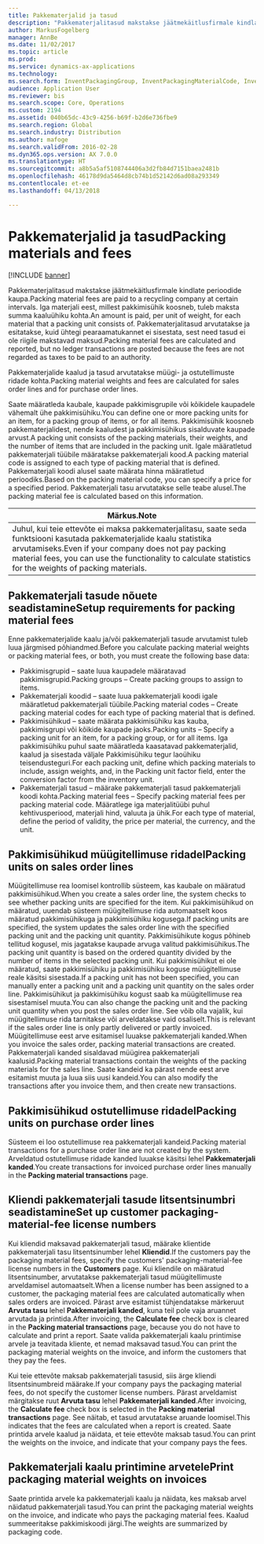 ```yaml
---
title: Pakkematerjalid ja tasud
description: "Pakkematerjalitasud makstakse jäätmekäitlusfirmale kindlate perioodide kaupa. Iga materjali eest, millest pakkimisühik koosneb, tuleb maksta summa kaaluühiku kohta. Pakkematerjalitasud arvutatakse ja esitatakse, kuid ühtegi pearaamatukannet ei sisestata, sest need tasud ei ole riigile makstavad maksud."
author: MarkusFogelberg
manager: AnnBe
ms.date: 11/02/2017
ms.topic: article
ms.prod: 
ms.service: dynamics-ax-applications
ms.technology: 
ms.search.form: InventPackagingGroup, InventPackagingMaterialCode, InventPackagingMaterialFee, InventPackagingMaterialTrans, InventPackagingMaterialTransPurch, InventPackagingUnit
audience: Application User
ms.reviewer: bis
ms.search.scope: Core, Operations
ms.custom: 2194
ms.assetid: 040b65dc-43c9-4256-b69f-b2d6e736fbe9
ms.search.region: Global
ms.search.industry: Distribution
ms.author: mafoge
ms.search.validFrom: 2016-02-28
ms.dyn365.ops.version: AX 7.0.0
ms.translationtype: HT
ms.sourcegitcommit: a8b5a5af5108744406a3d2fb84d7151baea2481b
ms.openlocfilehash: 46178d9da5464d8cb74b1d52142d6ad08a293349
ms.contentlocale: et-ee
ms.lasthandoff: 04/13/2018

---
```


# <a name="packing-materials-and-fees"></a><span data-ttu-id="43ffb-105">Pakkematerjalid ja tasud</span><span class="sxs-lookup"><span data-stu-id="43ffb-105">Packing materials and fees</span></span>

[!INCLUDE [banner](../includes/banner.md)]

<span data-ttu-id="43ffb-106">Pakkematerjalitasud makstakse jäätmekäitlusfirmale kindlate perioodide kaupa.</span><span class="sxs-lookup"><span data-stu-id="43ffb-106">Packing material fees are paid to a recycling company at certain intervals.</span></span> <span data-ttu-id="43ffb-107">Iga materjali eest, millest pakkimisühik koosneb, tuleb maksta summa kaaluühiku kohta.</span><span class="sxs-lookup"><span data-stu-id="43ffb-107">An amount is paid, per unit of weight, for each material that a packing unit consists of.</span></span> <span data-ttu-id="43ffb-108">Pakkematerjalitasud arvutatakse ja esitatakse, kuid ühtegi pearaamatukannet ei sisestata, sest need tasud ei ole riigile makstavad maksud.</span><span class="sxs-lookup"><span data-stu-id="43ffb-108">Packing material fees are calculated and reported, but no ledger transactions are posted because the fees are not regarded as taxes to be paid to an authority.</span></span>

<span data-ttu-id="43ffb-109">Pakkematerjalide kaalud ja tasud arvutatakse müügi- ja ostutellimuste ridade kohta.</span><span class="sxs-lookup"><span data-stu-id="43ffb-109">Packing material weights and fees are calculated for sales order lines and for purchase order lines.</span></span>

<span data-ttu-id="43ffb-110">Saate määratleda kaubale, kaupade pakkimisgrupile või kõikidele kaupadele vähemalt ühe pakkimisühiku.</span><span class="sxs-lookup"><span data-stu-id="43ffb-110">You can define one or more packing units for an item, for a packing group of items, or for all items.</span></span> <span data-ttu-id="43ffb-111">Pakkimisühik koosneb pakkematerjalidest, nende kaaludest ja pakkimisühikus sisalduvate kaupade arvust.</span><span class="sxs-lookup"><span data-stu-id="43ffb-111">A packing unit consists of the packing materials, their weights, and the number of items that are included in the packing unit.</span></span> <span data-ttu-id="43ffb-112">Igale määratletud pakkematerjali tüübile määratakse pakkematerjali kood.</span><span class="sxs-lookup"><span data-stu-id="43ffb-112">A packing material code is assigned to each type of packing material that is defined.</span></span> <span data-ttu-id="43ffb-113">Pakkematerjali koodi alusel saate määrata hinna määratletud perioodiks.</span><span class="sxs-lookup"><span data-stu-id="43ffb-113">Based on the packing material code, you can specify a price for a specified period.</span></span> <span data-ttu-id="43ffb-114">Pakkematerjali tasu arvutatakse selle teabe alusel.</span><span class="sxs-lookup"><span data-stu-id="43ffb-114">The packing material fee is calculated based on this information.</span></span>

| <span data-ttu-id="43ffb-115">**Märkus.**</span><span class="sxs-lookup"><span data-stu-id="43ffb-115">**Note**</span></span>                                                                                                                                             |
|------------------------------------------------------------------------------------------------------------------------------------------------------|
| <span data-ttu-id="43ffb-116">Juhul, kui teie ettevõte ei maksa pakkematerjalitasu, saate seda funktsiooni kasutada pakkematerjalide kaalu statistika arvutamiseks.</span><span class="sxs-lookup"><span data-stu-id="43ffb-116">Even if your company does not pay packing material fees, you can use the functionality to calculate statistics for the weights of packing materials.</span></span> |

## <a name="setup-requirements-for-packing-material-fees"></a><span data-ttu-id="43ffb-117">Pakkematerjali tasude nõuete seadistamine</span><span class="sxs-lookup"><span data-stu-id="43ffb-117">Setup requirements for packing material fees</span></span>
<span data-ttu-id="43ffb-118">Enne pakkematerjalide kaalu ja/või pakkematerjali tasude arvutamist tuleb luua järgmised põhiandmed.</span><span class="sxs-lookup"><span data-stu-id="43ffb-118">Before you calculate packing material weights or packing material fees, or both, you must create the following base data:</span></span>

-   <span data-ttu-id="43ffb-119">Pakkimisgrupid – saate luua kaupadele määratavad pakkimisgrupid.</span><span class="sxs-lookup"><span data-stu-id="43ffb-119">Packing groups – Create packing groups to assign to items.</span></span>
-   <span data-ttu-id="43ffb-120">Pakkematerjali koodid – saate luua pakkematerjali koodi igale määratletud pakkematerjali tüübile.</span><span class="sxs-lookup"><span data-stu-id="43ffb-120">Packing material codes – Create packing material codes for each type of packing material that is defined.</span></span>
-   <span data-ttu-id="43ffb-121">Pakkimisühikud – saate määrata pakkimisühiku kas kauba, pakkimisgrupi või kõikide kaupade jaoks.</span><span class="sxs-lookup"><span data-stu-id="43ffb-121">Packing units – Specify a packing unit for an item, for a packing group, or for all items.</span></span> <span data-ttu-id="43ffb-122">Iga pakkimisühiku puhul saate määratleda kaasatavad pakkematerjalid, kaalud ja sisestada väljale Pakkimisühiku tegur laoühiku teisendusteguri.</span><span class="sxs-lookup"><span data-stu-id="43ffb-122">For each packing unit, define which packing materials to include, assign weights, and, in the Packing unit factor field, enter the conversion factor from the inventory unit.</span></span>
-   <span data-ttu-id="43ffb-123">Pakkematerjali tasud – määrake pakkematerjali tasud pakkematerjali koodi kohta.</span><span class="sxs-lookup"><span data-stu-id="43ffb-123">Packing material fees – Specify packing material fees per packing material code.</span></span> <span data-ttu-id="43ffb-124">Määratlege iga materjalitüübi puhul kehtivusperiood, materjali hind, valuuta ja ühik.</span><span class="sxs-lookup"><span data-stu-id="43ffb-124">For each type of material, define the period of validity, the price per material, the currency, and the unit.</span></span>

## <a name="packing-units-on-sales-order-lines"></a><span data-ttu-id="43ffb-125">Pakkimisühikud müügitellimuse ridadel</span><span class="sxs-lookup"><span data-stu-id="43ffb-125">Packing units on sales order lines</span></span>
<span data-ttu-id="43ffb-126">Müügitellimuse rea loomisel kontrollib süsteem, kas kaubale on määratud pakkimisühikud.</span><span class="sxs-lookup"><span data-stu-id="43ffb-126">When you create a sales order line, the system checks to see whether packing units are specified for the item.</span></span> <span data-ttu-id="43ffb-127">Kui pakkimisühikud on määratud, uuendab süsteem müügitellimuse rida automaatselt koos määratud pakkimisühikuga ja pakkimisühiku kogusega.</span><span class="sxs-lookup"><span data-stu-id="43ffb-127">If packing units are specified, the system updates the sales order line with the specified packing unit and the packing unit quantity.</span></span> <span data-ttu-id="43ffb-128">Pakkimisühikute kogus põhineb tellitud kogusel, mis jagatakse kaupade arvuga valitud pakkimisühikus.</span><span class="sxs-lookup"><span data-stu-id="43ffb-128">The packing unit quantity is based on the ordered quantity divided by the number of items in the selected packing unit.</span></span> <span data-ttu-id="43ffb-129">Kui pakkimisühikut ei ole määratud, saate pakkimisühiku ja pakkimisühiku koguse müügitellimuse reale käsitsi sisestada.</span><span class="sxs-lookup"><span data-stu-id="43ffb-129">If a packing unit has not been specified, you can manually enter a packing unit and a packing unit quantity on the sales order line.</span></span> <span data-ttu-id="43ffb-130">Pakkimisühikut ja pakkimisühiku kogust saab ka müügitellimuse rea sisestamisel muuta.</span><span class="sxs-lookup"><span data-stu-id="43ffb-130">You can also change the packing unit and the packing unit quantity when you post the sales order line.</span></span> <span data-ttu-id="43ffb-131">See võib olla vajalik, kui müügitellimuse rida tarnitakse või arveldatakse vaid osaliselt.</span><span class="sxs-lookup"><span data-stu-id="43ffb-131">This is relevant if the sales order line is only partly delivered or partly invoiced.</span></span> <span data-ttu-id="43ffb-132">Müügitellimuse eest arve esitamisel luuakse pakkematerjali kanded.</span><span class="sxs-lookup"><span data-stu-id="43ffb-132">When you invoice the sales order, packing material transactions are created.</span></span> <span data-ttu-id="43ffb-133">Pakkematerjali kanded sisaldavad müügirea pakkematerjali kaalusid.</span><span class="sxs-lookup"><span data-stu-id="43ffb-133">Packing material transactions contain the weights of the packing materials for the sales line.</span></span> <span data-ttu-id="43ffb-134">Saate kandeid ka pärast nende eest arve esitamist muuta ja luua siis uusi kandeid.</span><span class="sxs-lookup"><span data-stu-id="43ffb-134">You can also modify the transactions after you invoice them, and then create new transactions.</span></span>

## <a name="packing-units-on-purchase-order-lines"></a><span data-ttu-id="43ffb-135">Pakkimisühikud ostutellimuse ridadel</span><span class="sxs-lookup"><span data-stu-id="43ffb-135">Packing units on purchase order lines</span></span>
<span data-ttu-id="43ffb-136">Süsteem ei loo ostutellimuse rea pakkematerjali kandeid.</span><span class="sxs-lookup"><span data-stu-id="43ffb-136">Packing material transactions for a purchase order line are not created by the system.</span></span> <span data-ttu-id="43ffb-137">Arveldatud ostutellimuse ridade kanded luuakse käsitsi lehel **Pakkematerjali kanded**.</span><span class="sxs-lookup"><span data-stu-id="43ffb-137">You create transactions for invoiced purchase order lines manually in the **Packing material transactions** page.</span></span>

## <a name="set-up-customer-packaging-material-fee-license-numbers"></a><span data-ttu-id="43ffb-138">Kliendi pakkematerjali tasude litsentsinumbri seadistamine</span><span class="sxs-lookup"><span data-stu-id="43ffb-138">Set up customer packaging-material-fee license numbers</span></span>
<span data-ttu-id="43ffb-139">Kui kliendid maksavad pakkematerjali tasud, määrake klientide pakkematerjali tasu litsentsinumber lehel **Kliendid**.</span><span class="sxs-lookup"><span data-stu-id="43ffb-139">If the customers pay the packaging material fees, specify the customers' packaging-material-fee license numbers in the **Customers** page.</span></span> <span data-ttu-id="43ffb-140">Kui kliendile on määratud litsentsinumber, arvutatakse pakkematerjali tasud müügitellimuste arveldamisel automaatselt.</span><span class="sxs-lookup"><span data-stu-id="43ffb-140">When a license number has been assigned to a customer, the packaging material fees are calculated automatically when sales orders are invoiced.</span></span> <span data-ttu-id="43ffb-141">Pärast arve esitamist tühjendatakse märkeruut **Arvuta tasu** lehel **Pakkematerjali kanded**, kuna teil pole vaja aruannet arvutada ja printida.</span><span class="sxs-lookup"><span data-stu-id="43ffb-141">After invoicing, the **Calculate fee** check box is cleared in the **Packing material transactions** page, because you do not have to calculate and print a report.</span></span> <span data-ttu-id="43ffb-142">Saate valida pakkematerjali kaalu printimise arvele ja teavitada kliente, et nemad maksavad tasud.</span><span class="sxs-lookup"><span data-stu-id="43ffb-142">You can print the packaging material weights on the invoice, and inform the customers that they pay the fees.</span></span> 

<span data-ttu-id="43ffb-143">Kui teie ettevõte maksab pakkematerjali tasusid, siis ärge kliendi litsentsinumbreid määrake.</span><span class="sxs-lookup"><span data-stu-id="43ffb-143">If your company pays the packaging material fees, do not specify the customer license numbers.</span></span> <span data-ttu-id="43ffb-144">Pärast arveldamist märgitakse ruut **Arvuta tasu** lehel **Pakkematerjali kanded**.</span><span class="sxs-lookup"><span data-stu-id="43ffb-144">After invoicing, the **Calculate fee** check box is selected in the **Packing material transactions** page.</span></span> <span data-ttu-id="43ffb-145">See näitab, et tasud arvutatakse aruande loomisel.</span><span class="sxs-lookup"><span data-stu-id="43ffb-145">This indicates that the fees are calculated when a report is created.</span></span> <span data-ttu-id="43ffb-146">Saate printida arvele kaalud ja näidata, et teie ettevõte maksab tasud.</span><span class="sxs-lookup"><span data-stu-id="43ffb-146">You can print the weights on the invoice, and indicate that your company pays the fees.</span></span>

## <a name="print-packaging-material-weights-on-invoices"></a><span data-ttu-id="43ffb-147">Pakkematerjali kaalu printimine arvetele</span><span class="sxs-lookup"><span data-stu-id="43ffb-147">Print packaging material weights on invoices</span></span>
<span data-ttu-id="43ffb-148">Saate printida arvele ka pakkematerjali kaalu ja näidata, kes maksab arvel näidatud pakkematerjali tasud.</span><span class="sxs-lookup"><span data-stu-id="43ffb-148">You can print the packaging material weights on the invoice, and indicate who pays the packaging material fees.</span></span> <span data-ttu-id="43ffb-149">Kaalud summeeritakse pakkimiskoodi järgi.</span><span class="sxs-lookup"><span data-stu-id="43ffb-149">The weights are summarized by packaging code.</span></span>






